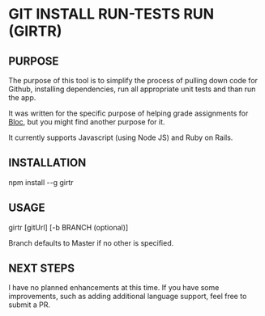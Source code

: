 # GIT INSTALL RUN-TESTS RUN (GIRTR)

## PURPOSE
The purpose of this tool is to simplify the process of pulling down code for Github, installing dependencies, run all appropriate unit tests and than run the app.

It was written for the specific purpose of helping grade assignments for [Bloc](http://bloc.io), but you might find another purpose for it.

It currently supports Javascript (using Node JS) and Ruby on Rails.

## INSTALLATION
npm install --g girtr

## USAGE

girtr [gitUrl] [-b BRANCH (optional)]

Branch defaults to Master if no other is specified. 

## NEXT STEPS

I have no planned enhancements at this time. If you have some improvements, such as adding additional language support, feel free to submit a PR.